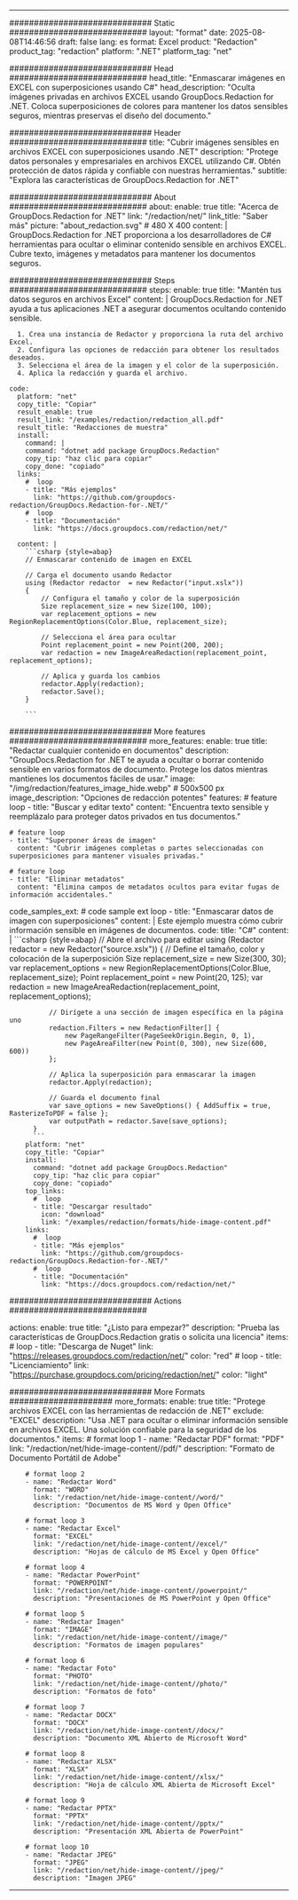 
---
############################# Static ############################
layout: "format"
date:  2025-08-08T14:46:56
draft: false
lang: es
format: Excel
product: "Redaction"
product_tag: "redaction"
platform: ".NET"
platform_tag: "net"

############################# Head ############################
head_title: "Enmascarar imágenes en EXCEL con superposiciones usando C#"
head_description: "Oculta imágenes privadas en archivos EXCEL usando GroupDocs.Redaction for .NET. Coloca superposiciones de colores para mantener los datos sensibles seguros, mientras preservas el diseño del documento."

############################# Header ############################
title: "Cubrir imágenes sensibles en archivos EXCEL con superposiciones usando .NET" 
description: "Protege datos personales y empresariales en archivos EXCEL utilizando C#. Obtén protección de datos rápida y confiable con nuestras herramientas."
subtitle: "Explora las características de GroupDocs.Redaction for .NET" 

############################# About ############################
about:
    enable: true
    title: "Acerca de GroupDocs.Redaction for .NET"
    link: "/redaction/net/"
    link_title: "Saber más"
    picture: "about_redaction.svg" # 480 X 400
    content: |
       GroupDocs.Redaction for .NET proporciona a los desarrolladores de C# herramientas para ocultar o eliminar contenido sensible en archivos EXCEL. Cubre texto, imágenes y metadatos para mantener los documentos seguros.

############################# Steps ############################
steps:
    enable: true
    title: "Mantén tus datos seguros en archivos Excel"
    content: |
      GroupDocs.Redaction for .NET ayuda a tus aplicaciones .NET a asegurar documentos ocultando contenido sensible.
      
      1. Crea una instancia de Redactor y proporciona la ruta del archivo Excel.
      2. Configura las opciones de redacción para obtener los resultados deseados.
      3. Selecciona el área de la imagen y el color de la superposición.
      4. Aplica la redacción y guarda el archivo.
   
    code:
      platform: "net"
      copy_title: "Copiar"
      result_enable: true
      result_link: "/examples/redaction/redaction_all.pdf"
      result_title: "Redacciones de muestra"
      install:
        command: |
        command: "dotnet add package GroupDocs.Redaction"
        copy_tip: "haz clic para copiar"
        copy_done: "copiado"
      links:
        #  loop
        - title: "Más ejemplos"
          link: "https://github.com/groupdocs-redaction/GroupDocs.Redaction-for-.NET/"
        #  loop
        - title: "Documentación"
          link: "https://docs.groupdocs.com/redaction/net/"
          
      content: |
        ```csharp {style=abap}
        // Enmascarar contenido de imagen en EXCEL

        // Carga el documento usando Redactor
        using (Redactor redactor  = new Redactor("input.xslx"))
        {
            // Configura el tamaño y color de la superposición
            Size replacement_size = new Size(100, 100);
            var replacement_options = new RegionReplacementOptions(Color.Blue, replacement_size);

            // Selecciona el área para ocultar
            Point replacement_point = new Point(200, 200);
            var redaction = new ImageAreaRedaction(replacement_point, replacement_options);
            
            // Aplica y guarda los cambios
            redactor.Apply(redaction);
            redactor.Save();
        }
        
        ```            


############################# More features ############################
more_features:
  enable: true
  title: "Redactar cualquier contenido en documentos"
  description: "GroupDocs.Redaction for .NET te ayuda a ocultar o borrar contenido sensible en varios formatos de documento. Protege los datos mientras mantienes los documentos fáciles de usar."
  image: "/img/redaction/features_image_hide.webp" # 500x500 px
  image_description: "Opciones de redacción potentes"
  features:
    # feature loop
    - title: "Buscar y editar texto"
      content: "Encuentra texto sensible y reemplázalo para proteger datos privados en tus documentos."

    # feature loop
    - title: "Superponer áreas de imagen"
      content: "Cubrir imágenes completas o partes seleccionadas con superposiciones para mantener visuales privadas."

    # feature loop
    - title: "Eliminar metadatos"
      content: "Elimina campos de metadatos ocultos para evitar fugas de información accidentales."
      
  code_samples_ext:
    # code sample ext loop
    - title: "Enmascarar datos de imagen con superposiciones"
      content: |
        Este ejemplo muestra cómo cubrir información sensible en imágenes de documentos.
      code:
        title: "C#"
        content: |
          ```csharp {style=abap}
          //  Abre el archivo para editar
          using (Redactor redactor  = new Redactor("source.xslx"))
          {
              // Define el tamaño, color y colocación de la superposición
              Size replacement_size = new Size(300, 30);
              var replacement_options = new RegionReplacementOptions(Color.Blue, replacement_size);
              Point replacement_point = new Point(20, 125);
              var redaction = new ImageAreaRedaction(replacement_point, replacement_options);
 
              // Dirígete a una sección de imagen específica en la página uno
              redaction.Filters = new RedactionFilter[] {
                  new PageRangeFilter(PageSeekOrigin.Begin, 0, 1),
                  new PageAreaFilter(new Point(0, 300), new Size(600, 600))
              };

              // Aplica la superposición para enmascarar la imagen
              redactor.Apply(redaction);

              // Guarda el documento final
              var save_options = new SaveOptions() { AddSuffix = true, RasterizeToPDF = false };
              var outputPath = redactor.Save(save_options);
          }
          ```
        platform: "net"
        copy_title: "Copiar"
        install:
          command: "dotnet add package GroupDocs.Redaction"
          copy_tip: "haz clic para copiar"
          copy_done: "copiado"
        top_links:
          #  loop
          - title: "Descargar resultado"
            icon: "download"
            link: "/examples/redaction/formats/hide-image-content.pdf"
        links:
          #  loop
          - title: "Más ejemplos"
            link: "https://github.com/groupdocs-redaction/GroupDocs.Redaction-for-.NET/"
          #  loop
          - title: "Documentación"
            link: "https://docs.groupdocs.com/redaction/net/"


############################# Actions ############################

actions:
  enable: true
  title: "¿Listo para empezar?"
  description: "Prueba las características de GroupDocs.Redaction gratis o solicita una licencia"
  items:
    #  loop
    - title: "Descarga de Nuget"
      link: "https://releases.groupdocs.com/redaction/net/"
      color: "red"
        #  loop
    - title: "Licenciamiento"
      link: "https://purchase.groupdocs.com/pricing/redaction/net/"
      color: "light"


############################# More Formats #####################
more_formats:
    enable: true
    title: "Protege archivos EXCEL con las herramientas de redacción de .NET"
    exclude: "EXCEL"
    description: "Usa .NET para ocultar o eliminar información sensible en archivos EXCEL. Una solución confiable para la seguridad de los documentos."
    items: 
        # format loop 1
        - name: "Redactar PDF"
          format: "PDF"
          link: "/redaction/net/hide-image-content//pdf/"
          description: "Formato de Documento Portátil de Adobe"

        # format loop 2
        - name: "Redactar Word"
          format: "WORD"
          link: "/redaction/net/hide-image-content//word/"
          description: "Documentos de MS Word y Open Office"
          
        # format loop 3
        - name: "Redactar Excel"
          format: "EXCEL"
          link: "/redaction/net/hide-image-content//excel/"
          description: "Hojas de cálculo de MS Excel y Open Office"

        # format loop 4
        - name: "Redactar PowerPoint"
          format: "POWERPOINT"
          link: "/redaction/net/hide-image-content//powerpoint/"
          description: "Presentaciones de MS PowerPoint y Open Office"

        # format loop 5
        - name: "Redactar Imagen"
          format: "IMAGE"
          link: "/redaction/net/hide-image-content//image/"
          description: "Formatos de imagen populares"

        # format loop 6
        - name: "Redactar Foto"
          format: "PHOTO"
          link: "/redaction/net/hide-image-content//photo/"
          description: "Formatos de foto"

        # format loop 7
        - name: "Redactar DOCX"
          format: "DOCX"
          link: "/redaction/net/hide-image-content//docx/"
          description: "Documento XML Abierto de Microsoft Word"
          
        # format loop 8
        - name: "Redactar XLSX"
          format: "XLSX"
          link: "/redaction/net/hide-image-content//xlsx/"
          description: "Hoja de cálculo XML Abierta de Microsoft Excel"
          
        # format loop 9
        - name: "Redactar PPTX"
          format: "PPTX"
          link: "/redaction/net/hide-image-content//pptx/"
          description: "Presentación XML Abierta de PowerPoint"

        # format loop 10
        - name: "Redactar JPEG"
          format: "JPEG"
          link: "/redaction/net/hide-image-content//jpeg/"
          description: "Imagen JPEG"


---